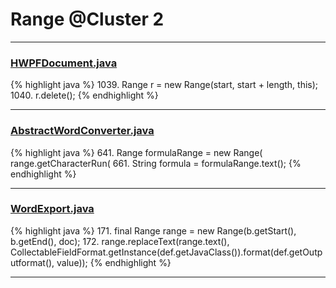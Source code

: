 # Range @Cluster 2

***

### [HWPFDocument.java](https://searchcode.com/codesearch/view/97383956/)
{% highlight java %}
1039. Range r = new Range(start, start + length, this);
1040. r.delete();
{% endhighlight %}

***

### [AbstractWordConverter.java](https://searchcode.com/codesearch/view/97383976/)
{% highlight java %}
641. Range formulaRange = new Range( range.getCharacterRun(
661. String formula = formulaRange.text();
{% endhighlight %}

***

### [WordExport.java](https://searchcode.com/codesearch/view/134954814/)
{% highlight java %}
171. final Range range = new Range(b.getStart(), b.getEnd(), doc);
172. range.replaceText(range.text(), CollectableFieldFormat.getInstance(def.getJavaClass()).format(def.getOutputformat(), value));
{% endhighlight %}

***

